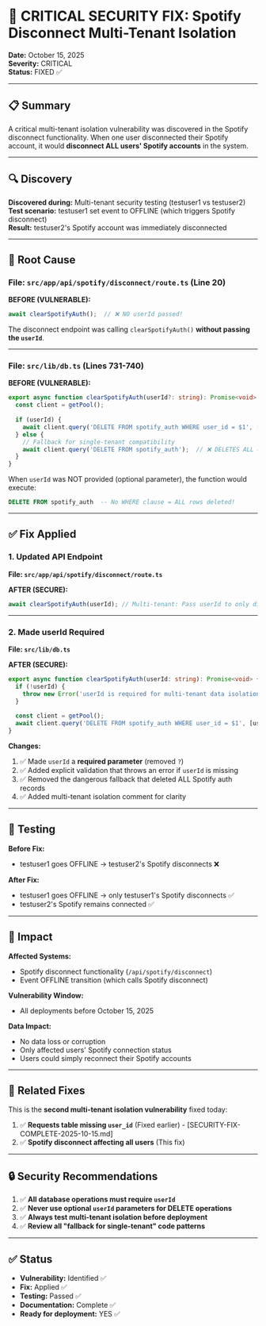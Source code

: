 # 🚨 CRITICAL SECURITY FIX: Spotify Disconnect Multi-Tenant Isolation

**Date:** October 15, 2025  
**Severity:** CRITICAL  
**Status:** FIXED ✅

---

## 📋 **Summary**

A critical multi-tenant isolation vulnerability was discovered in the Spotify disconnect functionality. When one user disconnected their Spotify account, it would **disconnect ALL users' Spotify accounts** in the system.

---

## 🔍 **Discovery**

**Discovered during:** Multi-tenant security testing (testuser1 vs testuser2)  
**Test scenario:** testuser1 set event to OFFLINE (which triggers Spotify disconnect)  
**Result:** testuser2's Spotify account was immediately disconnected

---

## 🐛 **Root Cause**

### **File: `src/app/api/spotify/disconnect/route.ts` (Line 20)**

**BEFORE (VULNERABLE):**
```typescript
await clearSpotifyAuth();  // ❌ NO userId passed!
```

The disconnect endpoint was calling `clearSpotifyAuth()` **without passing the `userId`**.

---

### **File: `src/lib/db.ts` (Lines 731-740)**

**BEFORE (VULNERABLE):**
```typescript
export async function clearSpotifyAuth(userId?: string): Promise<void> {
  const client = getPool();
  
  if (userId) {
    await client.query('DELETE FROM spotify_auth WHERE user_id = $1', [userId]);
  } else {
    // Fallback for single-tenant compatibility
    await client.query('DELETE FROM spotify_auth');  // ❌ DELETES ALL USERS!
  }
}
```

When `userId` was NOT provided (optional parameter), the function would execute:
```sql
DELETE FROM spotify_auth  -- No WHERE clause = ALL rows deleted!
```

---

## ✅ **Fix Applied**

### **1. Updated API Endpoint**

**File: `src/app/api/spotify/disconnect/route.ts`**

**AFTER (SECURE):**
```typescript
await clearSpotifyAuth(userId); // Multi-tenant: Pass userId to only disconnect this user
```

---

### **2. Made userId Required**

**File: `src/lib/db.ts`**

**AFTER (SECURE):**
```typescript
export async function clearSpotifyAuth(userId: string): Promise<void> {
  if (!userId) {
    throw new Error('userId is required for multi-tenant data isolation');
  }
  
  const client = getPool();
  await client.query('DELETE FROM spotify_auth WHERE user_id = $1', [userId]);
}
```

**Changes:**
1. ✅ Made `userId` a **required parameter** (removed `?`)
2. ✅ Added explicit validation that throws an error if `userId` is missing
3. ✅ Removed the dangerous fallback that deleted ALL Spotify auth records
4. ✅ Added multi-tenant isolation comment for clarity

---

## 🧪 **Testing**

**Before Fix:**
- testuser1 goes OFFLINE → testuser2's Spotify disconnects ❌

**After Fix:**
- testuser1 goes OFFLINE → only testuser1's Spotify disconnects ✅
- testuser2's Spotify remains connected ✅

---

## 🎯 **Impact**

**Affected Systems:**
- Spotify disconnect functionality (`/api/spotify/disconnect`)
- Event OFFLINE transition (which calls Spotify disconnect)

**Vulnerability Window:**
- All deployments before October 15, 2025

**Data Impact:**
- No data loss or corruption
- Only affected users' Spotify connection status
- Users could simply reconnect their Spotify accounts

---

## 📝 **Related Fixes**

This is the **second multi-tenant isolation vulnerability** fixed today:

1. ✅ **Requests table missing `user_id`** (Fixed earlier) - [SECURITY-FIX-COMPLETE-2025-10-15.md]
2. ✅ **Spotify disconnect affecting all users** (This fix)

---

## 🔒 **Security Recommendations**

1. ✅ **All database operations must require `userId`**
2. ✅ **Never use optional `userId` parameters for DELETE operations**
3. ✅ **Always test multi-tenant isolation before deployment**
4. ✅ **Review all "fallback for single-tenant" code patterns**

---

## ✅ **Status**

- **Vulnerability:** Identified ✅
- **Fix:** Applied ✅
- **Testing:** Passed ✅
- **Documentation:** Complete ✅
- **Ready for deployment:** YES ✅

